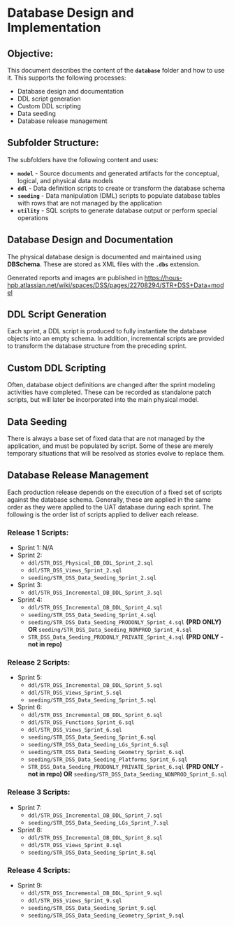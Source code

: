 # Database Design and Implementation

## Objective:
This document describes the content of the **`database`** folder and how to use it. This supports the following processes:
- Database design and documentation
- DDL script generation
- Custom DDL scripting
- Data seeding
- Database release management

## Subfolder Structure:
The subfolders have the following content and uses:
- **`model`** - Source documents and generated artifacts for the conceptual, logical, and physical data models
- **`ddl`** - Data definition scripts to create or transform the database schema
- **`seeding`** - Data manipulation (DML) scripts to populate database tables with rows that are not managed by the application
- **`utility`** - SQL scripts to generate database output or perform special operations

## Database Design and Documentation
The physical database design is documented and maintained using **DBSchema**. These are stored as XML files with the **`.dbs`** extension.

Generated reports and images are published in https://hous-hpb.atlassian.net/wiki/spaces/DSS/pages/22708294/STR+DSS+Data+model

## DDL Script Generation
Each sprint, a DDL script is produced to fully instantiate the database objects into an empty schema. In addition, incremental scripts are provided to transform the database structure from the preceding sprint.

## Custom DDL Scripting
Often, database object definitions are changed after the sprint modeling activities have completed. These can be recorded as standalone patch scripts, but will later be incorporated into the main physical model.

## Data Seeding
There is always a base set of fixed data that are not managed by the application, and must be populated by script. Some of these are merely temporary situations that will be resolved as stories evolve to replace them.

## Database Release Management
Each production release depends on the execution of a fixed set of scripts against the database schema. Generally, these are applied in the same order as they were applied to the UAT database during each sprint. The following is the order list of scripts applied to deliver each release.
### Release 1 Scripts:
- Sprint 1: N/A
- Sprint 2:
  - `ddl/STR_DSS_Physical_DB_DDL_Sprint_2.sql`
  - `ddl/STR_DSS_Views_Sprint_2.sql`
  - `seeding/STR_DSS_Data_Seeding_Sprint_2.sql`
- Sprint 3:
  - `ddl/STR_DSS_Incremental_DB_DDL_Sprint_3.sql`
- Sprint 4:
  - `ddl/STR_DSS_Incremental_DB_DDL_Sprint_4.sql`
  - `seeding/STR_DSS_Data_Seeding_Sprint_4.sql`
  - `seeding/STR_DSS_Data_Seeding_PRODONLY_Sprint_4.sql` **(PRD ONLY) OR** `seeding/STR_DSS_Data_Seeding_NONPROD_Sprint_4.sql`
  - `STR_DSS_Data_Seeding_PRODONLY_PRIVATE_Sprint_4.sql` **(PRD ONLY - not in repo)**
### Release 2 Scripts:
- Sprint 5:
  - `ddl/STR_DSS_Incremental_DB_DDL_Sprint_5.sql`
  - `ddl/STR_DSS_Views_Sprint_5.sql`
  - `seeding/STR_DSS_Data_Seeding_Sprint_5.sql`
- Sprint 6:
  - `ddl/STR_DSS_Incremental_DB_DDL_Sprint_6.sql`
  - `ddl/STR_DSS_Functions_Sprint_6.sql`
  - `ddl/STR_DSS_Views_Sprint_6.sql`
  - `seeding/STR_DSS_Data_Seeding_Sprint_6.sql`
  - `seeding/STR_DSS_Data_Seeding_LGs_Sprint_6.sql`
  - `seeding/STR_DSS_Data_Seeding_Geometry_Sprint_6.sql`
  - `seeding/STR_DSS_Data_Seeding_Platforms_Sprint_6.sql`
  - `STR_DSS_Data_Seeding_PRODONLY_PRIVATE_Sprint_6.sql` **(PRD ONLY - not in repo) OR** `seeding/STR_DSS_Data_Seeding_NONPROD_Sprint_6.sql`
### Release 3 Scripts:
- Sprint 7:
  - `ddl/STR_DSS_Incremental_DB_DDL_Sprint_7.sql`
  - `seeding/STR_DSS_Data_Seeding_LGs_Sprint_7.sql`
- Sprint 8:
  - `ddl/STR_DSS_Incremental_DB_DDL_Sprint_8.sql`
  - `ddl/STR_DSS_Views_Sprint_8.sql`
  - `seeding/STR_DSS_Data_Seeding_Sprint_8.sql`
### Release 4 Scripts:
- Sprint 9:
  - `ddl/STR_DSS_Incremental_DB_DDL_Sprint_9.sql`
  - `ddl/STR_DSS_Views_Sprint_9.sql`
  - `seeding/STR_DSS_Data_Seeding_Sprint_9.sql`
  - `seeding/STR_DSS_Data_Seeding_Geometry_Sprint_9.sql`
